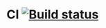# CI [![Build status](https://ci.appveyor.com/api/projects/status/gyxqa0xdvn1vbe4o?svg=true)](https://ci.appveyor.com/project/8highflyer8/aqabdd2-4)
